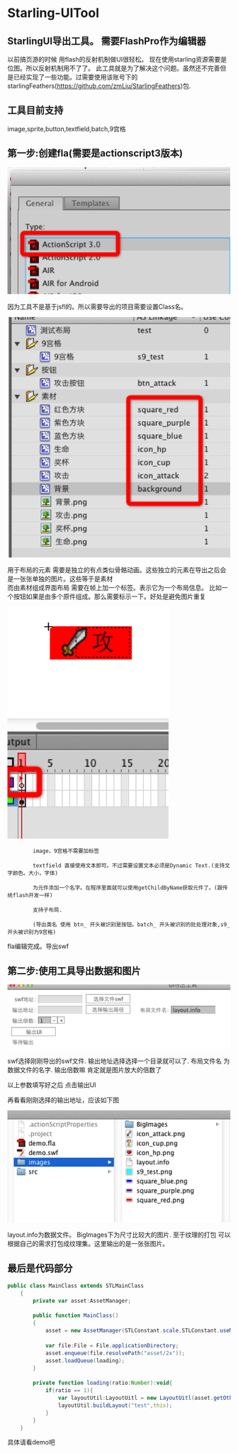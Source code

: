 Starling-UITool
===============

StarlingUI导出工具。 需要FlashPro作为编辑器
----------------------------------------------------------------

以前搞页游的时候 用flash的反射机制做UI很轻松。
现在使用starling资源需要是位图。所以反射机制用不了了。
此工具就是为了解决这个问题。虽然还不完善但是已经实现了一些功能。过需要使用该账号下的starlingFeathers(https://github.com/zmLiu/StarlingFeathers)包.

工具目前支持
------------------
image,sprite,button,textfield,batch,9宫格


第一步:创建fla(需要是actionscript3版本)
-------------------------------------------------------

<img src="images/tutorial1.png" />



因为工具不是基于jsfl的。所以需要导出的项目需要设置Class名。

<img src="images/tutorial2.png" />

用于布局的元素 需要是独立的有点类似骨骼动画。这些独立的元素在导出之后会是一张张单独的图片。这些等于是素材		
而由素材组成界面布局 需要在帧上加一个标签。表示它为一个布局信息。
比如一个按钮如果是由多个原件组成。那么需要标示一下。好处是避免图片重复

<img src="images/tutorial3.png" />

			image，9宫格不需要加标签
			
			textfield 直接使用文本即可。不过需要设置文本必须是Dynamic Text.(支持文字颜色。大小，字体)
			
			为元件添加一个名字。在程序里面就可以使用getChildByName获取元件了。(跟传统flash开发一样)
			
			支持子布局.
			
			(导出类名 使用 btn_ 开头被识别是按钮。batch_ 开头被识别的批处理对象,s9_开头被识别为9宫格)


fla编辑完成。导出swf


第二步:使用工具导出数据和图片
-------------------------------------------------------

<img src="images/tutorial4.png" />


swf选择刚刚导出的swf文件.
输出地址选择选择一个目录就可以了.
布局文件名 为数据文件的名字.
输出倍数嘛 肯定就是图片放大的倍数了

以上参数填写好之后 点击输出UI

再看看刚刚选择的输出地址，应该如下图

<img src="images/tutorial5.png" />


layout.info为数据文件。
BigImages下为尺寸比较大的图片.
至于纹理的打包 可以根据自己的需求打包成纹理集。这里输出的是一张张图片。


最后是代码部分
---------------------
```actionscript
public class MainClass extends STLMainClass
	{
		private var asset:AssetManager;
		
		public function MainClass()
		{
			asset = new AssetManager(STLConstant.scale,STLConstant.useMipMaps);
			
			var file:File = File.applicationDirectory;
			asset.enqueue(file.resolvePath("asset/2x"));
			asset.loadQueue(loading);
		}
		
		private function loading(ratio:Number):void{
			if(ratio == 1){
				var layoutUtil:LayoutUitl = new LayoutUitl(asset.getOther("layout"),asset);
				layoutUtil.buildLayout("test",this);
			}
		}
	}
```

具体请看demo吧